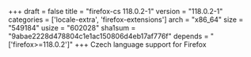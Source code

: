+++
draft = false
title = "firefox-cs 118.0.2-1"
version = "118.0.2-1"
categories = ['locale-extra', 'firefox-extensions']
arch = "x86_64"
size = "549184"
usize = "602028"
sha1sum = "9abae2228d478804c1e1ac150806d4eb17af776f"
depends = "['firefox>=118.0.2']"
+++
Czech language support for Firefox